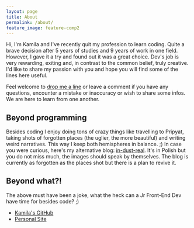 ```yaml
---
layout: page
title: About
permalink: /about/
feature_image: feature-comp2
---
```


Hi, I'm Kamila and I've recently quit my profession to learn coding. Quite a brave decision after 5 years of studies and 9 years of work in one field. However, I gave it a try and found out it was a great choice. Dev's job is very rewarding, exiting and, in contrast to the common belief, truly creative. I'd like to share my passion with you and hope you will find some of the lines here useful. 

Feel welcome to [drop me a line](mailto:ka1130@o2.pl) or leave a comment if you have any questions, encounter a mistake or inaccuracy or wish to share some infos. We are here to learn from one another.

Beyond programming
-------

Besides coding I enjoy doing tons of crazy things like travelling to Pripyat, taking shots of forgotten places (the uglier, the more beautiful) and writing weird narratives. This way I keep both hemispheres in balance. ;)
In case you were curious, here's my alternative blog: [in-dust-real](http://in-dust-real.pl). It's in Polish but you do not miss much, the images should speak by themselves. The blog is currently as forgotten as the places shot but there is a plan to revive it. 

Beyond what?!
-------

The above must have been a joke, what the heck can a Jr Front-End Dev have time for besides code? ;)
* [Kamila's GitHub](http://ka1130.github.com)
* [Personal Site](http://kamilamatla.com)
